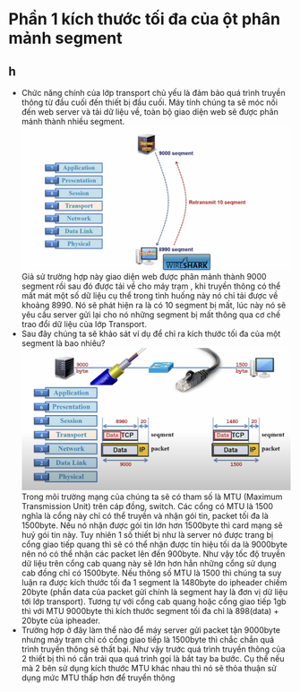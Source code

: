 # Phần 1 kích thước tối đa của ột phân mảnh segment

## h

-   Chức năng chính của lớp transport chủ yếu là đảm bảo quá trình truyền thông từ đầu cuối đến thiết bị đầu cuối. Máy tính chúng ta sẽ móc nối đến web server và tải dữ liệu về, toàn bộ giao diện web sẽ được phân mảnh thành nhiều segment. 
![Alt text](<Screenshot 2023-09-03 at 18.14.46.png>)
Giả sử trường hợp này giao diện web được phân mảnh thành 9000 segment rồi sau đó được tải về cho máy trạm , khi truyền thông có thể mất mát một số dữ liệu cụ thể trong tình huống này nó chỉ tải được về khoảng 8990. Nó sẽ phát hiện ra là có 10 segment bị mất, lúc này nó sẽ yêu cầu server gửi lại cho nó những segment bị mất thông qua cơ chế trao đổi dữ liệu của lớp Transport.
-   Sau đây chúng ta sẽ khảo sát ví dụ để chỉ ra kích thước tối đa của một segment là bao nhiêu?![Alt text](<Screenshot 2023-09-03 at 18.18.41.png>)
Trong môi trường mạng của chúng ta sẽ có tham số là MTU (Maximum Transmission Unit) trên cáp đồng, switch. Các cổng có MTU là 1500 nghĩa là cổng này chỉ có thể truyền và nhận gói tin, packet tối đa là 1500byte. Nếu nó nhận được gói tin lớn hơn 1500byte thì card mạng sẽ huỷ gói tin này. Tuy nhiên 1 số thiết bị như là server nó được trang bị cổng giao tiếp quang thì sẽ có thể nhận được tín hiệu tối da là 9000byte nên nó có thể nhận các packet lên đến 900byte. Như vậy tốc độ truyền dữ liệu trên cổng cab quang này sẽ lớn hơn hẳn những cổng sử dụng cab đồng chỉ có 1500byte. Nếu thông số MTU là 1500 thì chúng ta suy luận ra được kích thước tối đa 1 segment là 1480byte do ipheader chiếm 20byte (phần data của packet gửi chính là segment hay là đơn vị dữ liệu tới lớp transport). Tương tự với cổng cab quang hoặc cổng giao tiếp 1gb thì với MTU 9000byte thì kích thước segment tối đa chỉ là 898(data) + 20byte của ipheader.
-   Trường hợp ở đây làm thể nào để máy server gửi packet tận 9000byte nhưng máy trạm chỉ có cổng giao tiếp là 1500byte thì chắc chắn quá trình truyền thông sẽ thất bại. Như vậy trước quá trình truyền thông của 2 thiết bị thì nó cần trải qua quá trình gọi là bắt tay ba bước. Cụ thể nếu mà 2 bên sử dụng kích thước MTU khác nhau thì nó sẽ thỏa thuận sử dụng mức MTU thấp hơn để truyển thông 